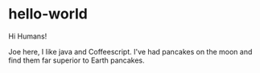 # hello-world

Hi Humans!

Joe here, I like java and Coffeescript. I've had pancakes on the moon and find them far superior to Earth pancakes.
